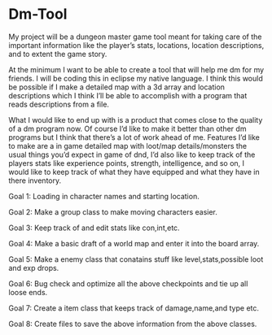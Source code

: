 # Dm-Tool
My project will be a dungeon master game tool meant for taking care of the important information like the player’s stats, locations, location descriptions, and to extent the game story.

At the minimum I want to be able to create a tool that will help me dm for my friends. I will be coding this in eclipse my native language. I think this would be possible if I make a detailed map with a 3d array and location descriptions which I think I’ll be able to accomplish with a program that reads descriptions from a file.

What I would like to end up with is a product that comes close to the quality of a dm program now. Of course I’d like to make it better than other dm programs but I think that there’s a lot of work ahead of me. Features I’d like to make are a in game detailed map with loot/map details/monsters the usual things you’d expect in game of dnd, I’d also like to keep track of the players stats like experience points, strength, intelligence, and so on, I would like to keep track of what they have equipped and what they have in there inventory.


Goal 1: Loading in character names and starting location.

Goal 2: Make a group class to make moving characters easier.

Goal 3: Keep track of and edit stats like con,int,etc.

Goal 4: Make a basic draft of a world map and enter it into the board array.

Goal 5: Make a enemy class that conatains stuff like level,stats,possible loot and exp drops.

Goal 6: Bug check and optimize all the above checkpoints and tie up all loose ends.

Goal 7: Create a item class that keeps track of damage,name,and type etc.

Goal 8: Create files to save the above information from the above classes.
